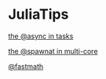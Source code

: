 # JuliaTips

[the @async in tasks](https://github.com/zhaotianjing/JuliaTips/blob/master/task_async.md)

[the @spawnat in multi-core](https://github.com/zhaotianjing/JuliaTips/blob/master/multicore_spawnat.md)  

[@fastmath](https://github.com/zhaotianjing/JuliaTips/blob/master/fastmath.md)

